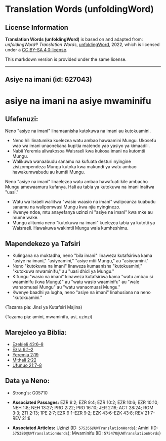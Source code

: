 # Translation Words (unfoldingWord)

## License Information

**Translation Words (unfoldingWord)** is based on and adapted from: _unfoldingWord® Translation Words_, [unfoldingWord](https://unfoldingword.org/utw), 2022, which is licensed under a [CC BY-SA 4.0 license](https://creativecommons.org/licenses/by-sa/4.0/legalcode.en).

This markdown version is provided under the same license.



--------------------------------

## Asiye na imani (id: 627043)

asiye na imani na asiye mwaminifu
=================================

Ufafanuzi:
----------

Neno "asiye na imani" linamaanisha kutokuwa na imani au kutokuamini.

* Neno hili linatumika kuelezea watu ambao hawaamini Mungu. Ukosefu wao wa imani unaonekana kupitia matendo yao yasiyo ya kimaadili.
* Nabii Yeremia aliwakosoa Waisraeli kwa kukosa imani na kutomtii Mungu.
* Walikuwa wanaabudu sanamu na kufuata desturi nyingine zisizompendeza Mungu kutoka kwa makundi ya watu ambao hawakumwabudu au kumtii Mungu.

Neno "asiye na imani" linaelezea watu ambao hawafuati kile ambacho Mungu amewaamuru kufanya. Hali au tabia ya kutokuwa na imani inaitwa "uasi."

* Watu wa Israeli waliitwa "wasio waasio na imani" walipoanza kuabudu sanamu na walipomwasi Mungu kwa njia nyinginezo.
* Kwenye ndoa, mtu anayefanya uzinzi ni "asiye na imani" kwa mke au mume wake.
* Mungu alitumia neno "kutokuwa na imani" kuelezea tabia ya kutotii ya Waisraeli. Hawakuwa wakimtii Mungu wala kumheshimu.

Mapendekezo ya Tafsiri
----------------------

* Kulingana na muktadha, neno "bila imani" linaweza kutafsiriwa kama "asiye na imani," "asiyeamini," "asiye mtii Mungu," au "asiyeamini."
* Neno "kutokuwa na imani" linaweza kumaanisha "kutokuamini," "kutokuwa mwaminifu," au "uasi dhidi ya Mungu."
* Kifungu "wasio na imani" kinaweza kutafsiriwa kama "watu ambao si waaminifu (kwa Mungu)" au "watu wasio waaminifu" au "wale wanaomuasi Mungu" au "watu wanaomuasi Mungu."
* Kwenye baadhi ya lugha, neno "asiye na imani" linahusiana na neno "kutokuamini."

(Tazama pia: Jinsi ya Kutafsiri Majina)

(Tazama pia: amini, mwaminifu, asi, uzinzi)

Marejeleo ya Biblia:
--------------------

* [Ezekieli 43:6–8](https://ref.ly/Ezek43:6-Ezek43:8)
* [Ezra 9:1–2](https://ref.ly/Ezra9:1-Ezra9:2)
* [Yeremia 2:19](https://ref.ly/Jer2:19)
* [Mithali 2:22](https://ref.ly/Prov2:22)
* [Ufunuo 21:7–8](https://ref.ly/Rev21:7-Rev21:8)

Data ya Neno:
-------------

* Strong's: G05710

* **Associated Passages:** EZR 9:2; EZR 9:4; EZR 10:2; EZR 10:6; EZR 10:10; NEH 1:8; NEH 13:27; PRO 2:22; PRO 16:10; JER 2:19; ACT 28:24; ROM 3:3; 2TI 2:13; 1PE 2:7; EZR 9:1–EZR 9:2; EZK 43:6–EZK 43:8; REV 21:7–REV 21:8
* **Associated Articles:** Uzinzi (ID: `575356@UWTranslationWords`); Amini (ID: `575380@UWTranslationWords`); Mwaminifu (ID: `575470@UWTranslationWords`)

